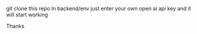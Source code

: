 git clone this repo 
In backend/env just enter your own open ai api key and it will start working 

Thanks 
